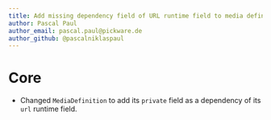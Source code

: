 ```yaml
---
title: Add missing dependency field of URL runtime field to media definition
author: Pascal Paul
author_email: pascal.paul@pickware.de
author_github: @pascalniklaspaul
---
```

# Core
* Changed `MediaDefinition` to add its `private` field as a dependency of its `url` runtime field.
